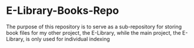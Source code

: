 # E-Library-Books-Repo
The purpose of this repository is to serve as a sub-repository for storing book files for my other project, the E-Library, while the main project, the E-Library, is only used for individual indexing
